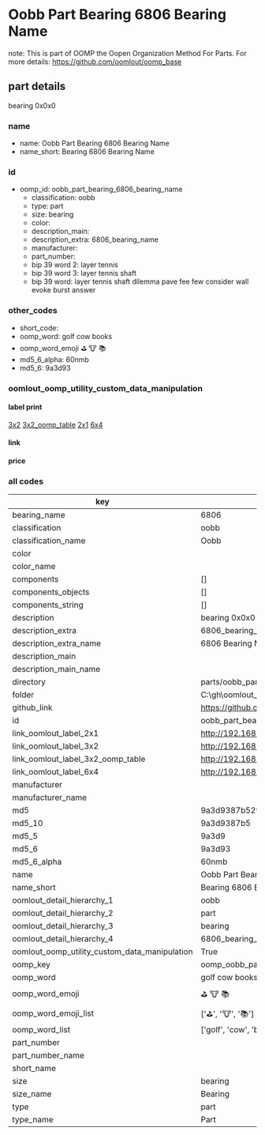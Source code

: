 # Oobb Part Bearing 6806 Bearing Name  

note: This is part of OOMP the Oopen Organization Method For Parts. For more details: https://github.com/oomlout/oomp_base

##  part details
  



bearing 0x0x0



### name
* name: Oobb Part Bearing 6806 Bearing Name
* name_short: Bearing 6806 Bearing Name
### id
* oomp_id: oobb_part_bearing_6806_bearing_name
  * classification: oobb
  * type: part
  * size: bearing
  * color: 
  * description_main: 
  * description_extra: 6806_bearing_name
  * manufacturer: 
  * part_number: 
  * bip 39 word 2: layer tennis
  * bip 39 word 3: layer tennis shaft
  * bip 39 word: layer tennis shaft dilemma pave fee few consider wall evoke burst answer

### other_codes
* short_code: 
* oomp_word: golf cow books
* oomp_word_emoji :golf: :cow: :books:
* md5_6_alpha: 60nmb
* md5_6: 9a3d93






### oomlout_oomp_utility_custom_data_manipulation
#### label print
[3x2](http://192.168.1.245:1112/?label=oomp%2060nmb)
[3x2_oomp_table](http://192.168.1.108:1112/?label=oomp%2060nmb)
[2x1](http://192.168.1.242:1112/?label=oomp%2060nmb)
[6x4](http://192.168.1.55:1112/?label=oomp%2060nmb)    

#### link

                              

#### price







### all codes 
| key | value |  
| --- | --- |  
| bearing_name | 6806 |  
| classification | oobb |  
| classification_name | Oobb |  
| color |  |  
| color_name |  |  
| components | [] |  
| components_objects | [] |  
| components_string | [] |  
| description | bearing 0x0x0 |  
| description_extra | 6806_bearing_name |  
| description_extra_name | 6806 Bearing Name |  
| description_main |  |  
| description_main_name |  |  
| directory | parts/oobb_part_bearing_6806_bearing_name |  
| folder | C:\gh\oomlout_oobb_version_4_generated_parts\parts\oobb_part_bearing_6806_bearing_name |  
| github_link | https://github.com/oomlout/oomlout_oomp_part_src/tree/main/parts/oobb_part_bearing_6806_bearing_name |  
| id | oobb_part_bearing_6806_bearing_name |  
| link_oomlout_label_2x1 | http://192.168.1.242:1112/?label=oomp%2060nmb |  
| link_oomlout_label_3x2 | http://192.168.1.245:1112/?label=oomp%2060nmb |  
| link_oomlout_label_3x2_oomp_table | http://192.168.1.108:1112/?label=oomp%2060nmb |  
| link_oomlout_label_6x4 | http://192.168.1.55:1112/?label=oomp%2060nmb |  
| manufacturer |  |  
| manufacturer_name |  |  
| md5 | 9a3d9387b52f4ab15250c3e389f7cbf2 |  
| md5_10 | 9a3d9387b5 |  
| md5_5 | 9a3d9 |  
| md5_6 | 9a3d93 |  
| md5_6_alpha | 60nmb |  
| name | Oobb Part Bearing 6806 Bearing Name |  
| name_short | Bearing 6806 Bearing Name |  
| oomlout_detail_hierarchy_1 | oobb |  
| oomlout_detail_hierarchy_2 | part |  
| oomlout_detail_hierarchy_3 | bearing |  
| oomlout_detail_hierarchy_4 | 6806_bearing_name |  
| oomlout_oomp_utility_custom_data_manipulation | True |  
| oomp_key | oomp_oobb_part_bearing_6806_bearing_name |  
| oomp_word | golf cow books |  
| oomp_word_emoji | :golf: :cow: :books: |  
| oomp_word_emoji_list | [':golf:', ':cow:', ':books:'] |  
| oomp_word_list | ['golf', 'cow', 'books'] |  
| part_number |  |  
| part_number_name |  |  
| short_name |  |  
| size | bearing |  
| size_name | Bearing |  
| type | part |  
| type_name | Part |  
